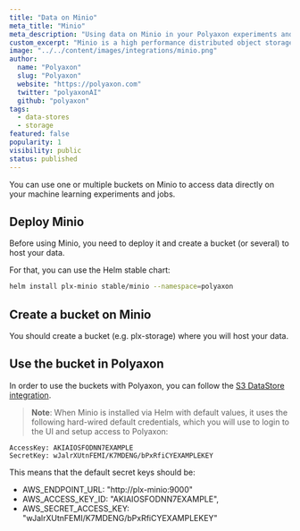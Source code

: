 ```yaml
---
title: "Data on Minio"
meta_title: "Minio"
meta_description: "Using data on Minio in your Polyaxon experiments and jobs. Polyaxon allows users to connect to one or multiple buckets on Minio to access data directly on your machine learning experiments."
custom_excerpt: "Minio is a high performance distributed object storage server, designed for large-scale private cloud infrastructure."
image: "../../content/images/integrations/minio.png"
author:
  name: "Polyaxon"
  slug: "Polyaxon"
  website: "https://polyaxon.com"
  twitter: "polyaxonAI"
  github: "polyaxon"
tags: 
  - data-stores
  - storage
featured: false
popularity: 1
visibility: public
status: published
---
```


You can use one or multiple buckets on Minio to access data directly on your machine learning experiments and jobs.

## Deploy Minio

Before using Minio, you need to deploy it and create a bucket (or several) to host your data.

For that, you can use the Helm stable chart:

```bash
helm install plx-minio stable/minio --namespace=polyaxon
```

## Create a bucket on Minio

You should create a bucket (e.g. plx-storage) where you will host your data. 

## Use the bucket in Polyaxon

In order to use the buckets with Polyaxon, you can follow the [S3 DataStore integration](/integrations/data-on-s3/).


> **Note**: When Minio is installed via Helm with default values, it uses the following hard-wired default credentials, which you will use to login to the UI and setup access to Polyaxon:
```
AccessKey: AKIAIOSFODNN7EXAMPLE
SecretKey: wJalrXUtnFEMI/K7MDENG/bPxRfiCYEXAMPLEKEY
```
This means that the default secret keys should be:
* AWS_ENDPOINT_URL: "http://plx-minio:9000"
* AWS_ACCESS_KEY_ID: "AKIAIOSFODNN7EXAMPLE",
* AWS_SECRET_ACCESS_KEY: "wJalrXUtnFEMI/K7MDENG/bPxRfiCYEXAMPLEKEY"
